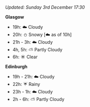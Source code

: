 *Updated: Sunday 3rd December 17:30*

**Glasgow**

* 19h: :cloud: Cloudy
* 20h: :snowman: Snowy [:cloud: as of 10h]
* 21h - 3h: :cloud: Cloudy
* 4h, 5h: :partly_sunny: Partly Cloudy
* 6h: :sunny: Clear

**Edinburgh**

* 19h - 21h: :cloud: Cloudy
* 22h: :umbrella: Rainy
* 23h - 1h: :cloud: Cloudy
* 2h - 6h: :partly_sunny: Partly Cloudy
